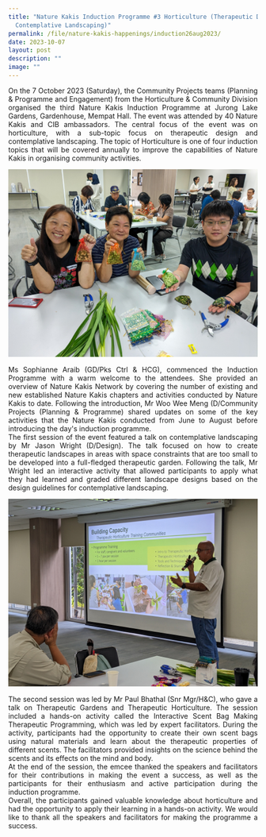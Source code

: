 ```yaml
---
title: "Nature Kakis Induction Programme #3 Horticulture (Therapeutic Design and
  Contemplative Landscaping)"
permalink: /file/nature-kakis-happenings/induction26aug2023/
date: 2023-10-07
layout: post
description: ""
image: ""
---
```

<section>
	<p align="justify">On the 7 October 2023 (Saturday), the Community Projects teams (Planning &amp; Programme and Engagement) from the Horticulture &amp; Community Division organised the third Nature Kakis Induction Programme at Jurong Lake Gardens, Gardenhouse, Mempat Hall. The event was attended by 40 Nature Kakis and CIB ambassadors. The central focus of the event was on horticulture, with a sub-topic focus on therapeutic design and contemplative landscaping. The topic of Horticulture is one of four induction topics that will be covered annually to improve the capabilities of Nature Kakis in organising community activities.</p>  

<img src="/images/TH%20Activities/inductiontaalks_horticulture_th_jacquelinechua%20(1).jpg">
	
<p align="justify">Ms Sophianne Araib (GD/Pks Ctrl &amp; HCG), commenced the Induction Programme with a warm welcome to the attendees. She provided an overview of Nature Kakis Network by covering the number of existing and new established Nature Kakis chapters and activities conducted by Nature Kakis to date. Following the introduction, Mr Woo Wee Meng (D/Community Projects (Planning &amp; Programme) shared updates on some of the key activities that the Nature Kakis conducted from June to August before introducing the day's induction programme.<br>
The first session of the event featured a talk on contemplative landscaping by Mr Jason Wright (D/Design). The talk focused on how to create therapeutic landscapes in areas with space constraints that are too small to be developed into a full-fledged therapeutic garden. Following the talk, Mr Wright led an interactive activity that allowed participants to apply what they had learned and graded different landscape designs based on the design guidelines for contemplative landscaping.</p>  

<img src="/images/TH%20Activities/inductiontalks_horticulture_jacquelinechua%20(13).jpg">	
	
<p align="justify">The second session was led by Mr Paul Bhathal (Snr Mgr/H&amp;C), who gave a talk on Therapeutic Gardens and Therapeutic Horticulture. The session included a hands-on activity called the Interactive Scent Bag Making Therapeutic Programming, which was led by expert facilitators. During the activity, participants had the opportunity to create their own scent bags using natural materials and learn about the therapeutic properties of different scents. The facilitators provided insights on the science behind the scents and its effects on the mind and body.<br>
At the end of the session, the emcee thanked the speakers and facilitators for their contributions in making the event a success, as well as the participants for their enthusiasm and active participation during the induction programme.<br>
Overall, the participants gained valuable knowledge about horticulture and had the opportunity to apply their learning in a hands-on activity. We would like to thank all the speakers and facilitators for making the programme a success.</p></section>